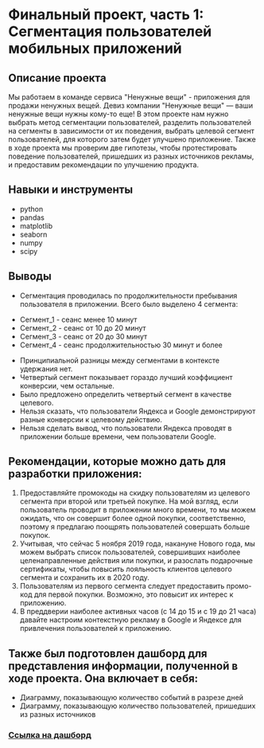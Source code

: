 # Финальный проект, часть 1: Сегментация пользователей мобильных приложений
## Описание проекта
Мы работаем в команде сервиса "Ненужные вещи" - приложения для продажи ненужных вещей.
Девиз компании "Ненужные вещи" — ваши ненужные вещи нужны кому-то еще!
В этом проекте нам нужно выбрать метод сегментации пользователей, разделить пользователей на сегменты в зависимости от их поведения, выбрать целевой сегмент пользователей, для которого затем будет улучшено приложение. Также в ходе проекта мы проверим две гипотезы, чтобы протестировать поведение пользователей, пришедших из разных источников рекламы, и предоставим рекомендации по улучшению продукта.
## Навыки и инструменты
- python
- pandas
- matplotlib
- seaborn
- numpy
- scipy
## Выводы
- Сегментация проводилась по продолжительности пребывания пользователя в приложении. Всего было выделено 4 сегмента:
* Сегмент_1 - сеанс менее 10 минут
* Сегмент_2 - сеанс от 10 до 20 минут
* Сегмент_3 - сеанс от 20 до 30 минут
* Сегмент_4 - сеанс продолжительностью 30 минут и более
- Принципиальной разницы между сегментами в контексте удержания нет.
- Четвертый сегмент показывает гораздо лучший коэффициент конверсии, чем остальные.
- Было предложено определить четвертый сегмент в качестве целевого.
- Нельзя сказать, что пользователи Яндекса и Google демонстрируют разные конверсии к целевому действию.
- Нельзя сделать вывод, что пользователи Яндекса проводят в приложении больше времени, чем пользователи Google.
## Рекомендации, которые можно дать для разработки приложения:
1. Предоставляйте промокоды на скидку пользователям из целевого сегмента при второй или третьей покупке. На мой взгляд, если пользователь проводит в приложении много времени, то мы можем ожидать, что он совершит более одной покупки, соответственно, поэтому я предлагаю поощрять пользователей совершать больше покупок.
2. Учитывая, что сейчас 5 ноября 2019 года, накануне Нового года, мы можем выбрать список пользователей, совершивших наиболее целенаправленные действия или покупки, и разослать подарочные сертификаты, чтобы повысить лояльность клиентов целевого сегмента и сохранить их в 2020 году.
3. Пользователям из первого сегмента следует предоставить промо-код для первой покупки. Возможно, это повысит их интерес к приложению.
4. В преддверии наиболее активных часов (с 14 до 15 и с 19 до 21 часа) давайте настроим контекстную рекламу в Google и Яндексе для привлечения пользователей к приложению.
## Также был подготовлен дашборд для представления информации, полученной в ходе проекта. Она включает в себя:
- Диаграмму, показывающую количество событий в разрезе дней
- Диаграмму, показывающую количество пользователей, пришедших из разных источников

### [Ссылка на дашборд](https://public.tableau.com/app/profile/aleksei.pirozhkov/viz/Book2_16934053875060/Dashboard1?publish=yes)
